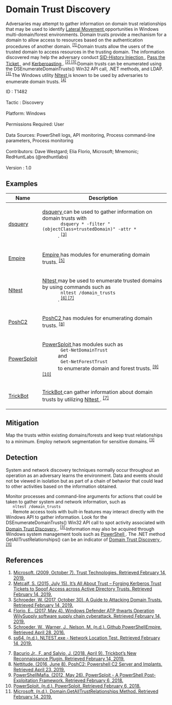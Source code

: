 <div class="container-fluid">
 <h1>
  Domain Trust Discovery
 </h1>
 <div class="row">
  <div class="col-md-8 description-body">
   <p>
    Adversaries may attempt to gather information on domain trust relationships that may be used to identify
    <a href="https://attack.mitre.org/tactics/TA0008">
     Lateral Movement
    </a>
    opportunities in Windows multi-domain/forest environments. Domain trusts provide a mechanism for a domain to allow access to resources based on the authentication procedures of another domain.
    <span class="scite-citeref-number" data-reference="Microsoft Trusts" id="scite-ref-1-a">
     <sup>
      <a aria-describedby="qtip-0" data-hasqtip="0" href="https://docs.microsoft.com/en-us/previous-versions/windows/it-pro/windows-server-2003/cc759554(v=ws.10)" target="_blank">
       [1]
      </a>
     </sup>
    </span>
    Domain trusts allow the users of the trusted domain to access resources in the trusting domain. The information discovered may help the adversary conduct
    <a href="https://attack.mitre.org/techniques/T1178">
     SID-History Injection
    </a>
    ,
    <a href="https://attack.mitre.org/techniques/T1097">
     Pass the Ticket
    </a>
    , and
    <a href="https://attack.mitre.org/techniques/T1208">
     Kerberoasting
    </a>
    .
    <span class="scite-citeref-number" data-reference="AdSecurity Forging Trust Tickets" id="scite-ref-2-a">
     <sup>
      <a aria-describedby="qtip-1" data-hasqtip="1" href="https://adsecurity.org/?p=1588" target="_blank">
       [2]
      </a>
     </sup>
    </span>
    <span class="scite-citeref-number" data-reference="Harmj0y Domain Trusts" id="scite-ref-3-a">
     <sup>
      <a aria-describedby="qtip-2" data-hasqtip="2" href="http://www.harmj0y.net/blog/redteaming/a-guide-to-attacking-domain-trusts/ " target="_blank">
       [3]
      </a>
     </sup>
    </span>
    Domain trusts can be enumerated using the DSEnumerateDomainTrusts() Win32 API call, .NET methods, and LDAP.
    <span class="scite-citeref-number" data-reference="Harmj0y Domain Trusts" id="scite-ref-3-a">
     <sup>
      <a aria-describedby="qtip-2" data-hasqtip="2" href="http://www.harmj0y.net/blog/redteaming/a-guide-to-attacking-domain-trusts/ " target="_blank">
       [3]
      </a>
     </sup>
    </span>
    The Windows utility
    <a href="https://attack.mitre.org/software/S0359">
     Nltest
    </a>
    is known to be used by adversaries to enumerate domain trusts.
    <span class="scite-citeref-number" data-reference="Microsoft Operation Wilysupply" id="scite-ref-4-a">
     <sup>
      <a aria-describedby="qtip-3" data-hasqtip="3" href="https://www.microsoft.com/security/blog/2017/05/04/windows-defender-atp-thwarts-operation-wilysupply-software-supply-chain-cyberattack/" target="_blank">
       [4]
      </a>
     </sup>
    </span>
   </p>
  </div>
  <div class="col-md-4">
   <div class="card">
    <div class="card-body">
     <div class="card-data">
      <span class="h5 card-title">
       ID
      </span>
      : T1482
      <br/>
      <br/>
     </div>
     <div class="card-data">
      <span class="h5 card-title">
      </span>
     </div>
     <div class="card-data">
      <span class="h5 card-title">
       Tactic
      </span>
      : Discovery
      <br/>
      <br/>
     </div>
     <div class="card-data">
      <span class="h5 card-title">
       Platform:
      </span>
      Windows
      <br/>
      <br/>
     </div>
     <div class="card-data">
      <span class="h5 card-title">
      </span>
     </div>
     <div class="card-data">
      <span class="h5 card-title">
       Permissions Required:
      </span>
      User
      <br/>
      <br/>
     </div>
     <div class="card-data">
      <span class="h5 card-title">
      </span>
     </div>
     <div class="card-data">
      <span class="h5 card-title">
       Data Sources:
      </span>
      PowerShell logs, API monitoring, Process command-line parameters, Process monitoring
      <br/>
      <br/>
     </div>
     <div class="card-data">
      <span class="h5 card-title">
      </span>
     </div>
     <div class="card-data">
      <span class="h5 card-title">
      </span>
     </div>
     <div class="card-data">
      <span class="h5 card-title">
      </span>
     </div>
     <div class="card-data">
      <span class="h5 card-title">
      </span>
     </div>
     <div class="card-data">
      <span class="h5 card-title">
      </span>
     </div>
     <div class="card-data">
      <span class="h5 card-title">
      </span>
     </div>
     <div class="card-data">
      <span class="h5 card-title">
       Contributors:
      </span>
      Dave Westgard; Elia Florio, Microsoft; Mnemonic; RedHuntLabs (@redhuntlabs)
      <br/>
      <br/>
     </div>
     <div class="card-data">
      <span class="h5 card-title">
       Version
      </span>
      : 1.0
     </div>
    </div>
   </div>
  </div>
 </div>
 <h2 class="pt-3" id="examples">
  Examples
 </h2>
 <table class="table table-bordered table-light mt-2">
  <thead>
   <tr>
    <th scope="col">
     Name
    </th>
    <th scope="col">
     Description
    </th>
   </tr>
  </thead>
  <tbody class="bg-white">
   <tr>
    <td>
     <a href="https://attack.mitre.org/software/S0105">
      dsquery
     </a>
    </td>
    <td>
     <p>
      <a href="https://attack.mitre.org/software/S0105">
       dsquery
      </a>
      can be used to gather information on domain trusts with
      <code>
       dsquery * -filter "(objectClass=trustedDomain)" -attr *
      </code>
      .
      <span class="scite-citeref-number" data-reference="Harmj0y Domain Trusts" id="scite-ref-3-a" onclick="scrollToRef('scite-3')">
       <sup>
        <a aria-describedby="qtip-2" data-hasqtip="2" href="http://www.harmj0y.net/blog/redteaming/a-guide-to-attacking-domain-trusts/ " target="_blank">
         [3]
        </a>
       </sup>
      </span>
     </p>
    </td>
   </tr>
   <tr>
    <td>
     <a href="https://attack.mitre.org/software/S0363">
      Empire
     </a>
    </td>
    <td>
     <p>
      <a href="https://attack.mitre.org/software/S0363">
       Empire
      </a>
      has modules for enumerating domain trusts.
      <span class="scite-citeref-number" data-reference="Github PowerShell Empire" id="scite-ref-5-a" onclick="scrollToRef('scite-5')">
       <sup>
        <a aria-describedby="qtip-4" data-hasqtip="4" href="https://github.com/PowerShellEmpire/Empire" target="_blank">
         [5]
        </a>
       </sup>
      </span>
     </p>
    </td>
   </tr>
   <tr>
    <td>
     <a href="https://attack.mitre.org/software/S0359">
      Nltest
     </a>
    </td>
    <td>
     <p>
      <a href="https://attack.mitre.org/software/S0359">
       Nltest
      </a>
      may be used to enumerate trusted domains by using commands such as
      <code>
       nltest /domain_trusts
      </code>
      .
      <span class="scite-citeref-number" data-reference="Nltest Manual" id="scite-ref-6-a" onclick="scrollToRef('scite-6')">
       <sup>
        <a aria-describedby="qtip-5" data-hasqtip="5" href="https://ss64.com/nt/nltest.html" target="_blank">
         [6]
        </a>
       </sup>
      </span>
      <span class="scite-citeref-number" data-reference="Fortinet TrickBot" id="scite-ref-7-a" onclick="scrollToRef('scite-7')">
       <sup>
        <a aria-describedby="qtip-6" data-hasqtip="6" href="https://www.fortinet.com/blog/threat-research/trickbot-s-new-reconnaissance-plugin.html" target="_blank">
         [7]
        </a>
       </sup>
      </span>
     </p>
    </td>
   </tr>
   <tr>
    <td>
     <a href="https://attack.mitre.org/software/S0378">
      PoshC2
     </a>
    </td>
    <td>
     <p>
      <a href="https://attack.mitre.org/software/S0378">
       PoshC2
      </a>
      has modules for enumerating domain trusts.
      <span class="scite-citeref-number" data-reference="GitHub PoshC2" id="scite-ref-8-a" onclick="scrollToRef('scite-8')">
       <sup>
        <a aria-describedby="qtip-7" data-hasqtip="7" href="https://github.com/nettitude/PoshC2" target="_blank">
         [8]
        </a>
       </sup>
      </span>
     </p>
    </td>
   </tr>
   <tr>
    <td>
     <a href="https://attack.mitre.org/software/S0194">
      PowerSploit
     </a>
    </td>
    <td>
     <p>
      <a href="https://attack.mitre.org/software/S0194">
       PowerSploit
      </a>
      has modules such as
      <code>
       Get-NetDomainTrust
      </code>
      and
      <code>
       Get-NetForestTrust
      </code>
      to enumerate domain and forest trusts.
      <span class="scite-citeref-number" data-reference="GitHub PowerSploit May 2012" id="scite-ref-9-a" onclick="scrollToRef('scite-9')">
       <sup>
        <a aria-describedby="qtip-8" data-hasqtip="8" href="https://github.com/PowerShellMafia/PowerSploit" target="_blank">
         [9]
        </a>
       </sup>
      </span>
      <span class="scite-citeref-number" data-reference="PowerSploit Documentation" id="scite-ref-10-a" onclick="scrollToRef('scite-10')">
       <sup>
        <a aria-describedby="qtip-9" data-hasqtip="9" href="http://powersploit.readthedocs.io" target="_blank">
         [10]
        </a>
       </sup>
      </span>
     </p>
    </td>
   </tr>
   <tr>
    <td>
     <a href="https://attack.mitre.org/software/S0266">
      TrickBot
     </a>
    </td>
    <td>
     <p>
      <a href="https://attack.mitre.org/software/S0266">
       TrickBot
      </a>
      can gather information about domain trusts by utilizing
      <a href="https://attack.mitre.org/software/S0359">
       Nltest
      </a>
      .
      <span class="scite-citeref-number" data-reference="Fortinet TrickBot" id="scite-ref-7-a" onclick="scrollToRef('scite-7')">
       <sup>
        <a aria-describedby="qtip-6" data-hasqtip="6" href="https://www.fortinet.com/blog/threat-research/trickbot-s-new-reconnaissance-plugin.html" target="_blank">
         [7]
        </a>
       </sup>
      </span>
     </p>
    </td>
   </tr>
  </tbody>
 </table>
 <h2 class="pt-3" id="mitigation">
  Mitigation
 </h2>
 <p>
  Map the trusts within existing domains/forests and keep trust relationships to a minimum. Employ network segmentation for sensitive domains.
  <span class="scite-citeref-number" data-reference="Harmj0y Domain Trusts" id="scite-ref-3-a">
   <sup>
    <a aria-describedby="qtip-2" data-hasqtip="2" href="http://www.harmj0y.net/blog/redteaming/a-guide-to-attacking-domain-trusts/ " target="_blank">
     [3]
    </a>
   </sup>
  </span>
 </p>
 <h2 class="pt-3" id="detection">
  Detection
 </h2>
 <p>
  System and network discovery techniques normally occur throughout an operation as an adversary learns the environment. Data and events should not be viewed in isolation but as part of a chain of behavior that could lead to other activities based on the information obtained.
 </p>
 <p>
  Monitor processes and command-line arguments for actions that could be taken to gather system and network information, such as
  <code>
   nltest /domain_trusts
  </code>
  . Remote access tools with built-in features may interact directly with the Windows API to gather information. Look for the DSEnumerateDomainTrusts() Win32 API call to spot activity associated with
  <a href="https://attack.mitre.org/techniques/T1482">
   Domain Trust Discovery
  </a>
  .
  <span class="scite-citeref-number" data-reference="Harmj0y Domain Trusts" id="scite-ref-3-a">
   <sup>
    <a aria-describedby="qtip-2" data-hasqtip="2" href="http://www.harmj0y.net/blog/redteaming/a-guide-to-attacking-domain-trusts/ " target="_blank">
     [3]
    </a>
   </sup>
  </span>
  Information may also be acquired through Windows system management tools such as
  <a href="https://attack.mitre.org/techniques/T1086">
   PowerShell
  </a>
  . The .NET method GetAllTrustRelationships() can be an indicator of
  <a href="https://attack.mitre.org/techniques/T1482">
   Domain Trust Discovery
  </a>
  .
  <span class="scite-citeref-number" data-reference="Microsoft GetAllTrustRelationships" id="scite-ref-11-a">
   <sup>
    <a aria-describedby="qtip-10" data-hasqtip="10" href="https://docs.microsoft.com/en-us/dotnet/api/system.directoryservices.activedirectory.domain.getalltrustrelationships?redirectedfrom=MSDN&amp;view=netframework-4.7.2#System_DirectoryServices_ActiveDirectory_Domain_GetAllTrustRelationships" target="_blank">
     [11]
    </a>
   </sup>
  </span>
 </p>
 <h2 class="pt-3" id="references">
  References
 </h2>
 <div class="row">
  <div class="col">
   <ol>
    <li>
     <span class="scite-citation" id="scite-1">
      <span class="scite-citation-text">
       <a class="external text" href="https://docs.microsoft.com/en-us/previous-versions/windows/it-pro/windows-server-2003/cc759554(v=ws.10)" name="scite-1" rel="nofollow" target="_blank">
        Microsoft. (2009, October 7). Trust Technologies. Retrieved February 14, 2019.
       </a>
      </span>
     </span>
    </li>
    <li>
     <span class="scite-citation" id="scite-2">
      <span class="scite-citation-text">
       <a class="external text" href="https://adsecurity.org/?p=1588" name="scite-2" rel="nofollow" target="_blank">
        Metcalf, S. (2015, July 15). It’s All About Trust – Forging Kerberos Trust Tickets to Spoof Access across Active Directory Trusts. Retrieved February 14, 2019.
       </a>
      </span>
     </span>
    </li>
    <li>
     <span class="scite-citation" id="scite-3">
      <span class="scite-citation-text">
       <a class="external text" href="http://www.harmj0y.net/blog/redteaming/a-guide-to-attacking-domain-trusts/ " name="scite-3" rel="nofollow" target="_blank">
        Schroeder, W. (2017, October 30). A Guide to Attacking Domain Trusts. Retrieved February 14, 2019.
       </a>
      </span>
     </span>
    </li>
    <li>
     <span class="scite-citation" id="scite-4">
      <span class="scite-citation-text">
       <a class="external text" href="https://www.microsoft.com/security/blog/2017/05/04/windows-defender-atp-thwarts-operation-wilysupply-software-supply-chain-cyberattack/" name="scite-4" rel="nofollow" target="_blank">
        Florio, E.. (2017, May 4). Windows Defender ATP thwarts Operation WilySupply software supply chain cyberattack. Retrieved February 14, 2019.
       </a>
      </span>
     </span>
    </li>
    <li>
     <span class="scite-citation" id="scite-5">
      <span class="scite-citation-text">
       <a class="external text" href="https://github.com/PowerShellEmpire/Empire" name="scite-5" rel="nofollow" target="_blank">
        Schroeder, W., Warner, J., Nelson, M. (n.d.). Github PowerShellEmpire. Retrieved April 28, 2016.
       </a>
      </span>
     </span>
    </li>
    <li>
     <span class="scite-citation" id="scite-6">
      <span class="scite-citation-text">
       <a class="external text" href="https://ss64.com/nt/nltest.html" name="scite-6" rel="nofollow" target="_blank">
        ss64. (n.d.). NLTEST.exe - Network Location Test. Retrieved February 14, 2019.
       </a>
      </span>
     </span>
    </li>
   </ol>
  </div>
  <div class="col">
   <ol start="7.5">
    <li>
     <span class="scite-citation" id="scite-7">
      <span class="scite-citation-text">
       <a class="external text" href="https://www.fortinet.com/blog/threat-research/trickbot-s-new-reconnaissance-plugin.html" name="scite-7" rel="nofollow" target="_blank">
        Bacurio Jr., F. and Salvio, J. (2018, April 9). Trickbot’s New Reconnaissance Plugin. Retrieved February 14, 2019.
       </a>
      </span>
     </span>
    </li>
    <li>
     <span class="scite-citation" id="scite-8">
      <span class="scite-citation-text">
       <a class="external text" href="https://github.com/nettitude/PoshC2" name="scite-8" rel="nofollow" target="_blank">
        Nettitude. (2016, June 8). PoshC2: Powershell C2 Server and Implants. Retrieved April 23, 2019.
       </a>
      </span>
     </span>
    </li>
    <li>
     <span class="scite-citation" id="scite-9">
      <span class="scite-citation-text">
       <a class="external text" href="https://github.com/PowerShellMafia/PowerSploit" name="scite-9" rel="nofollow" target="_blank">
        PowerShellMafia. (2012, May 26). PowerSploit - A PowerShell Post-Exploitation Framework. Retrieved February 6, 2018.
       </a>
      </span>
     </span>
    </li>
    <li>
     <span class="scite-citation" id="scite-10">
      <span class="scite-citation-text">
       <a class="external text" href="http://powersploit.readthedocs.io" name="scite-10" rel="nofollow" target="_blank">
        PowerSploit. (n.d.). PowerSploit. Retrieved February 6, 2018.
       </a>
      </span>
     </span>
    </li>
    <li>
     <span class="scite-citation" id="scite-11">
      <span class="scite-citation-text">
       <a class="external text" href="https://docs.microsoft.com/en-us/dotnet/api/system.directoryservices.activedirectory.domain.getalltrustrelationships?redirectedfrom=MSDN&amp;view=netframework-4.7.2#System_DirectoryServices_ActiveDirectory_Domain_GetAllTrustRelationships" name="scite-11" rel="nofollow" target="_blank">
        Microsoft. (n.d.). Domain.GetAllTrustRelationships Method. Retrieved February 14, 2019.
       </a>
      </span>
     </span>
    </li>
   </ol>
  </div>
 </div>
</div>

